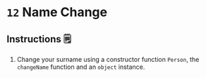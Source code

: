 # `12` Name Change

## Instructions 🗒
1. Change your surname using a constructor function `Person`, the `changeName` function and an `object` instance.